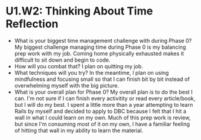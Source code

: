# U1.W2: Thinking About Time Reflection

* What is your biggest time management challenge with during Phase 0? 
My biggest challenge managing time during Phase 0 is my balancing prep work with my job. Coming home physically exhausted makes it difficult to sit down and begin to code.
* How will you combat that? 
I plan on quitting my job.
* What techniques will you try?
In the meantime, I plan on using mindfulness and focusing small so that I can finish bit by bit instead of overwhelming myself with the big picture.
* What is your overall plan for Phase 0?
My overall plan is to do the best I can. I'm not sure if I can finish every activitity or read every article/book, but I will do my best. I spent a little more than a year attempting to learn Rails by myself and decided to apply to DBC because I felt that I hit a wall in what I could learn on my own. Much of this prep work is review, but since I'm consuming most of it on my own, I have a familiar feeling of hitting that wall in my ability to learn the material.